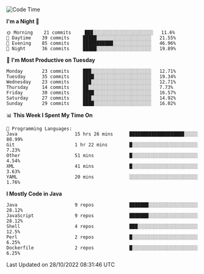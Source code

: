 <!--START_SECTION:waka-->
![Code Time](http://img.shields.io/badge/Code%20Time-1%2C264%20hrs%2040%20mins-blue)

**I'm a Night 🦉** 

```text
🌞 Morning    21 commits     ███░░░░░░░░░░░░░░░░░░░░░░   11.6% 
🌆 Daytime    39 commits     █████░░░░░░░░░░░░░░░░░░░░   21.55% 
🌃 Evening    85 commits     ███████████░░░░░░░░░░░░░░   46.96% 
🌙 Night      36 commits     █████░░░░░░░░░░░░░░░░░░░░   19.89%

```
📅 **I'm Most Productive on Tuesday** 

```text
Monday       23 commits     ███░░░░░░░░░░░░░░░░░░░░░░   12.71% 
Tuesday      35 commits     ████░░░░░░░░░░░░░░░░░░░░░   19.34% 
Wednesday    23 commits     ███░░░░░░░░░░░░░░░░░░░░░░   12.71% 
Thursday     14 commits     ██░░░░░░░░░░░░░░░░░░░░░░░   7.73% 
Friday       30 commits     ████░░░░░░░░░░░░░░░░░░░░░   16.57% 
Saturday     27 commits     ███░░░░░░░░░░░░░░░░░░░░░░   14.92% 
Sunday       29 commits     ████░░░░░░░░░░░░░░░░░░░░░   16.02%

```


📊 **This Week I Spent My Time On** 

```text
💬 Programming Languages: 
Java                     15 hrs 26 mins      ████████████████████░░░░░   80.99% 
Git                      1 hr 22 mins        █░░░░░░░░░░░░░░░░░░░░░░░░   7.23% 
Other                    51 mins             █░░░░░░░░░░░░░░░░░░░░░░░░   4.54% 
XML                      41 mins             █░░░░░░░░░░░░░░░░░░░░░░░░   3.63% 
YAML                     20 mins             ░░░░░░░░░░░░░░░░░░░░░░░░░   1.76%

```

**I Mostly Code in Java** 

```text
Java                     9 repos             ███████░░░░░░░░░░░░░░░░░░   28.12% 
JavaScript               9 repos             ███████░░░░░░░░░░░░░░░░░░   28.12% 
Shell                    4 repos             ███░░░░░░░░░░░░░░░░░░░░░░   12.5% 
Perl                     2 repos             █░░░░░░░░░░░░░░░░░░░░░░░░   6.25% 
Dockerfile               2 repos             █░░░░░░░░░░░░░░░░░░░░░░░░   6.25%

```



 Last Updated on 28/10/2022 08:31:46 UTC
<!--END_SECTION:waka-->
